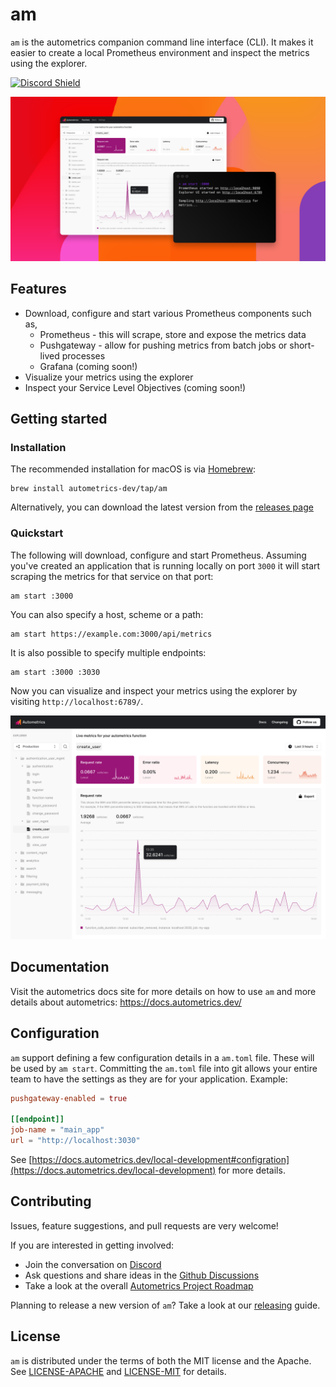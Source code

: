 # am

`am` is the autometrics companion command line interface (CLI). It makes it easier to create a
local Prometheus environment and inspect the metrics using the explorer.

[![Discord Shield](https://discordapp.com/api/guilds/950489382626951178/widget.png?style=shield)](https://discord.gg/kHtwcH8As9)

![The Autometrics Explorer](./assets/am-explorer.png)

## Features

- Download, configure and start various Prometheus components such as,
    - Prometheus - this will scrape, store and expose the metrics data
    - Pushgateway - allow for pushing metrics from batch jobs or short-lived
      processes
    - Grafana (coming soon!)
- Visualize your metrics using the explorer
- Inspect your Service Level Objectives (coming soon!)

## Getting started

### Installation

The recommended installation for macOS is via [Homebrew](https://brew.sh/):

```
brew install autometrics-dev/tap/am
```

Alternatively, you can download the latest version from the [releases page](https://github.com/autometrics-dev/am/releases)

### Quickstart


The following will download, configure and start Prometheus. Assuming you've created an application that is running locally on port `3000` it will start scraping the metrics for that service on that port:

```
am start :3000
```

You can also specify a host, scheme or a path:

```
am start https://example.com:3000/api/metrics
```

It is also possible to specify multiple endpoints:

```
am start :3000 :3030
```

Now you can visualize and inspect your metrics using the explorer by visiting `http://localhost:6789/`.

![The Autometrics Explorer](./assets/explorer.png)

## Documentation

Visit the autometrics docs site for more details on how to use `am` and more
details about autometrics: https://docs.autometrics.dev/

## Configuration

`am` support defining a few configuration details in a `am.toml` file. These
will be used by `am start`. Committing the `am.toml` file into git allows your
entire team to have the settings as they are for your application. Example:

```toml
pushgateway-enabled = true

[[endpoint]]
job-name = "main_app"
url = "http://localhost:3030"
```

See [https://docs.autometrics.dev/local-development#configration](https://docs.autometrics.dev/local-development) for more details.

## Contributing

Issues, feature suggestions, and pull requests are very welcome!

If you are interested in getting involved:
- Join the conversation on [Discord](https://discord.gg/9eqGEs56UB)
- Ask questions and share ideas in the [Github Discussions](https://github.com/orgs/autometrics-dev/discussions)
- Take a look at the overall [Autometrics Project Roadmap](https://github.com/orgs/autometrics-dev/projects/1)

Planning to release a new version of `am`? Take a look at our [releasing](RELEASING.md) guide.

## License

`am` is distributed under the terms of both the MIT license and the Apache. See
[LICENSE-APACHE](LICENSE-APACHE) and [LICENSE-MIT](LICENSE-MIT) for details.
